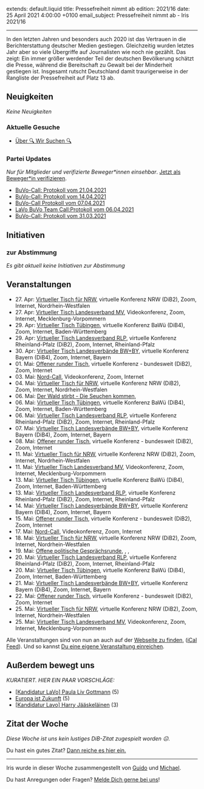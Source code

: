 
extends: default.liquid
title: Pressefreiheit nimmt ab
edition: 2021/16
date: 25 April 2021 4:00:00 +0100
email_subject: Pressefreiheit nimmt ab - Iris 2021/16

---
In den letzten Jahren und besonders auch 2020 ist das Vertrauen in die Berichterstattung deutscher Medien gestiegen. Gleichzeitig wurden letztes Jahr aber so viele Übergriffe auf Journalisten wie noch nie gezählt.
Das zeigt: Ein immer größer werdender Teil der deutschen Bevölkerung schätzt die Presse, während die Bereitschaft zu Gewalt bei der Minderheit gestiegen ist. Insgesamt rutscht Deutschland damit traurigerweise in der Rangliste der Pressefreiheit auf Platz 13 ab.

## Neuigkeiten

_Keine Neuigkeiten_

### Aktuelle Gesuche

 - [Über 🔍 Wir Suchen 🔍](https://marktplatz.bewegung.jetzt/t/ueber-wir-suchen/8837)

### Partei Updates

_Nur für Mitglieder und verifizierte Beweger\*innen einsehbar_. [Jetzt als Beweger\*in verifizieren](https://bewegung.jetzt/bewegerin-werden/).

 - [BuVo-Call: Protokoll vom 21.04.2021](https://marktplatz.bewegung.jetzt/t/buvo-call-protokoll-vom-21-04-2021/37797)
 - [BuVo-Call: Protokoll vom 14.04.2021](https://marktplatz.bewegung.jetzt/t/buvo-call-protokoll-vom-14-04-2021/37747)
 - [BuVo-Call Protokoll vom 07.04.2021](https://marktplatz.bewegung.jetzt/t/buvo-call-protokoll-vom-07-04-2021/37625)
 - [LaVo BuVo Team Call:Protokoll vom 06.04.2021](https://marktplatz.bewegung.jetzt/t/lavo-buvo-team-call-protokoll-vom-06-04-2021/37622)
 - [BuVo-Call: Protokoll vom 31.03.2021](https://marktplatz.bewegung.jetzt/t/buvo-call-protokoll-vom-31-03-2021/37602)

## Initiativen

### zur Abstimmung
_Es gibt aktuell keine Initiativen zur Abstimmung_

## Veranstaltungen

 - 27.&nbsp;Apr: [Virtueller Tisch für NRW](https://bewegung.jetzt/veranstaltungen/virtueller-tisch-landesverbaende-bwby-2021-04-27/), virtuelle Konferenz NRW (DiB2), Zoom, Internet, Nordrhein-Westfalen
 - 27.&nbsp;Apr: [Virtueller Tisch Landesverband MV](https://bewegung.jetzt/veranstaltungen/mv-call-2021-04-27/), Videokonferenz, Zoom, Internet, Mecklenburg-Vorpommern
 - 29.&nbsp;Apr: [Virtueller Tisch Tübingen](https://bewegung.jetzt/veranstaltungen/virtueller-tisch-tuebingen-2021-04-29/), virtuelle Konferenz BaWü (DiB4), Zoom, Internet, Baden-Württemberg
 - 29.&nbsp;Apr: [Virtueller Tisch Landesverband RLP](https://bewegung.jetzt/veranstaltungen/virtueller-tisch-landesverband-rlp-2021-04-29/), virtuelle Konferenz Rheinland-Pfalz (DiB2), Zoom, Internet, Rheinland-Pfalz
 - 30.&nbsp;Apr: [Virtueller Tisch Landesverbände BW+BY](https://bewegung.jetzt/veranstaltungen/virtueller-tisch-landesverbaende-bwby-2-2021-04-30/), virtuelle Konferenz Bayern (DiB4), Zoom, Internet, Bayern
 - 01.&nbsp;Mai: [Offener runder Tisch](https://bewegung.jetzt/veranstaltungen/offener-runder-tisch-2021-05-01/), virtuelle Konferenz - bundesweit (DiB2), Zoom, Internet
 - 03.&nbsp;Mai: [Nord-Call](https://bewegung.jetzt/veranstaltungen/nord-call-2021-05-03/), Videokonferenz, Zoom, Internet
 - 04.&nbsp;Mai: [Virtueller Tisch für NRW](https://bewegung.jetzt/veranstaltungen/virtueller-tisch-landesverbaende-bwby-2021-05-04/), virtuelle Konferenz NRW (DiB2), Zoom, Internet, Nordrhein-Westfalen
 - 06.&nbsp;Mai: [Der Wald stirbt - Die Seuchen kommen](https://bewegung.jetzt/veranstaltungen/der-wald-stirbt-die-seuchen-kommen/), 
 - 06.&nbsp;Mai: [Virtueller Tisch Tübingen](https://bewegung.jetzt/veranstaltungen/virtueller-tisch-tuebingen-2021-05-06/), virtuelle Konferenz BaWü (DiB4), Zoom, Internet, Baden-Württemberg
 - 06.&nbsp;Mai: [Virtueller Tisch Landesverband RLP](https://bewegung.jetzt/veranstaltungen/virtueller-tisch-landesverband-rlp-2021-05-06/), virtuelle Konferenz Rheinland-Pfalz (DiB2), Zoom, Internet, Rheinland-Pfalz
 - 07.&nbsp;Mai: [Virtueller Tisch Landesverbände BW+BY](https://bewegung.jetzt/veranstaltungen/virtueller-tisch-landesverbaende-bwby-2-2021-05-07/), virtuelle Konferenz Bayern (DiB4), Zoom, Internet, Bayern
 - 08.&nbsp;Mai: [Offener runder Tisch](https://bewegung.jetzt/veranstaltungen/offener-runder-tisch-2021-05-08/), virtuelle Konferenz - bundesweit (DiB2), Zoom, Internet
 - 11.&nbsp;Mai: [Virtueller Tisch für NRW](https://bewegung.jetzt/veranstaltungen/virtueller-tisch-landesverbaende-bwby-2021-05-11/), virtuelle Konferenz NRW (DiB2), Zoom, Internet, Nordrhein-Westfalen
 - 11.&nbsp;Mai: [Virtueller Tisch Landesverband MV](https://bewegung.jetzt/veranstaltungen/mv-call-2021-05-11/), Videokonferenz, Zoom, Internet, Mecklenburg-Vorpommern
 - 13.&nbsp;Mai: [Virtueller Tisch Tübingen](https://bewegung.jetzt/veranstaltungen/virtueller-tisch-tuebingen-2021-05-13/), virtuelle Konferenz BaWü (DiB4), Zoom, Internet, Baden-Württemberg
 - 13.&nbsp;Mai: [Virtueller Tisch Landesverband RLP](https://bewegung.jetzt/veranstaltungen/virtueller-tisch-landesverband-rlp-2021-05-13/), virtuelle Konferenz Rheinland-Pfalz (DiB2), Zoom, Internet, Rheinland-Pfalz
 - 14.&nbsp;Mai: [Virtueller Tisch Landesverbände BW+BY](https://bewegung.jetzt/veranstaltungen/virtueller-tisch-landesverbaende-bwby-2-2021-05-14/), virtuelle Konferenz Bayern (DiB4), Zoom, Internet, Bayern
 - 15.&nbsp;Mai: [Offener runder Tisch](https://bewegung.jetzt/veranstaltungen/offener-runder-tisch-2021-05-15/), virtuelle Konferenz - bundesweit (DiB2), Zoom, Internet
 - 17.&nbsp;Mai: [Nord-Call](https://bewegung.jetzt/veranstaltungen/nord-call-2021-05-17/), Videokonferenz, Zoom, Internet
 - 18.&nbsp;Mai: [Virtueller Tisch für NRW](https://bewegung.jetzt/veranstaltungen/virtueller-tisch-landesverbaende-bwby-2021-05-18/), virtuelle Konferenz NRW (DiB2), Zoom, Internet, Nordrhein-Westfalen
 - 19.&nbsp;Mai: [Offene politische Gesprächsrunde](https://bewegung.jetzt/veranstaltungen/offene-politische-gespraechsrunde-2021-05-19/), , , 
 - 20.&nbsp;Mai: [Virtueller Tisch Landesverband RLP](https://bewegung.jetzt/veranstaltungen/virtueller-tisch-landesverband-rlp-2021-05-20/), virtuelle Konferenz Rheinland-Pfalz (DiB2), Zoom, Internet, Rheinland-Pfalz
 - 20.&nbsp;Mai: [Virtueller Tisch Tübingen](https://bewegung.jetzt/veranstaltungen/virtueller-tisch-tuebingen-2021-05-20/), virtuelle Konferenz BaWü (DiB4), Zoom, Internet, Baden-Württemberg
 - 21.&nbsp;Mai: [Virtueller Tisch Landesverbände BW+BY](https://bewegung.jetzt/veranstaltungen/virtueller-tisch-landesverbaende-bwby-2-2021-05-21/), virtuelle Konferenz Bayern (DiB4), Zoom, Internet, Bayern
 - 22.&nbsp;Mai: [Offener runder Tisch](https://bewegung.jetzt/veranstaltungen/offener-runder-tisch-2021-05-22/), virtuelle Konferenz - bundesweit (DiB2), Zoom, Internet
 - 25.&nbsp;Mai: [Virtueller Tisch für NRW](https://bewegung.jetzt/veranstaltungen/virtueller-tisch-landesverbaende-bwby-2021-05-25/), virtuelle Konferenz NRW (DiB2), Zoom, Internet, Nordrhein-Westfalen
 - 25.&nbsp;Mai: [Virtueller Tisch Landesverband MV](https://bewegung.jetzt/veranstaltungen/mv-call-2021-05-25/), Videokonferenz, Zoom, Internet, Mecklenburg-Vorpommern


Alle Veranstaltungen sind von nun an auch auf der [Webseite zu finden](https://bewegung.jetzt/veranstaltungen/), ([iCal Feed](https://bewegung.jetzt/?ical=1)). Und so kannst [Du eine eigene Veranstaltung einreichen](https://marktplatz.bewegung.jetzt/t/eine-veranstaltung-auf-der-webseite-einreichen/21379).


## Außerdem bewegt uns

_KURATIERT. HIER EIN PAAR VORSCHLÄGE:_
 - [[Kandidatur LaVo] Paula Liv Gottmann](https://marktplatz.bewegung.jetzt/t/kandidatur-lavo-paula-liv-gottmann/37770) (5)
 - [Europa ist Zukunft](https://marktplatz.bewegung.jetzt/t/europa-ist-zukunft/37743) (5)
 - [[Kandidatur Lavo] Harry Jääskeläinen](https://marktplatz.bewegung.jetzt/t/kandidatur-lavo-harry-jaeaeskelaeinen/37738) (3)


## Zitat der Woche
_Diese Woche ist uns kein lustiges DiB-Zitat zugespielt worden ☹._

Du hast ein gutes Zitat? [Dann reiche es hier ein.](https://marktplatz.bewegung.jetzt/t/fortsetzung-lustige-dib-zitate/24431)


---

Iris wurde in dieser Woche zusammengestellt von [Guido](https://marktplatz.bewegung.jetzt/u/Guido/) und [Michael](https://marktplatz.bewegung.jetzt/u/MichaelVoss/).

Du hast Anregungen oder Fragen? [Melde Dich gerne bei uns](https://marktplatz.bewegung.jetzt/t/neu-iris-die-woechtliche-zusammenfasssung-zum-sonntagsbrunch/10990)!

